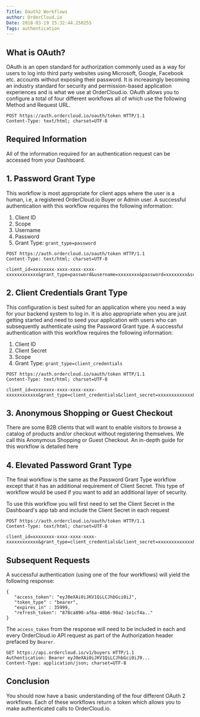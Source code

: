 ```yaml
---
Title: Oauth2 Workflows
author: OrderCloud.io 
Date: 2018-03-19 15:32:44.250255
Tags: authentication
---
```



## What is OAuth?

OAuth is an open standard for authorization commonly used as a way for users
to log into third party websites using Microsoft, Google, Facebook etc.
accounts without exposing their password. It is increasingly becoming an
industry standard for security and permission-based application experiences
and is what we use at OrderCloud.io. OAuth allows you to configure a total of
four different workflows all of which use the following Method and Request
URL.

    
    
    POST https://auth.ordercloud.io/oauth/token HTTP/1.1
    Content-Type: text/html; charset=UTF-8
    

## Required Information

All of the information required for an authentication request can be accessed
from your Dashboard.

## 1\. Password Grant Type

This workflow is most appropriate for client apps where the user is a human,
i.e, a registered OrderCloud.io Buyer or Admin user. A successful
authentication with this workflow requires the following information:

  1. Client ID
  2. Scope
  3. Username
  4. Password
  5. Grant Type: `grant_type=password`

    
    
    POST https://auth.ordercloud.io/oauth/token HTTP/1.1
    Content-Type: text/html; charset=UTF-8
    
    client_id=xxxxxxxx-xxxx-xxxx-xxxx-xxxxxxxxxxxx&grant_type=password&username=xxxxxxxx&password=xxxxxxxx&scope=Shopper
    

## 2\. Client Credentials Grant Type

This configuration is best suited for an application where you need a way for
your backend system to log in. It is also appropriate when you are just
getting started and need to seed your application with users who can
subsequently authenticate using the Password Grant type. A successful
authentication with this workflow requires the following information:

  1. Client ID
  2. Client Secret
  3. Scope
  4. Grant Type: `grant_type=client_credentials`

    
    
    POST https://auth.ordercloud.io/oauth/token HTTP/1.1
    Content-Type: text/html; charset=UTF-8
    
    client_id=xxxxxxxx-xxxx-xxxx-xxxx-xxxxxxxxxxxx&grant_type=client_credentials&client_secret=xxxxxxxxxxxxx&scope=FullAccess
    

## 3\. Anonymous Shopping or Guest Checkout

There are some B2B clients that will want to enable visitors to browse a
catalog of products and/or checkout without registering themselves. We call
this Anonymous Shopping or Guest Checkout. An in-depth guide for this workflow
is detailed here

## 4\. Elevated Password Grant Type

The final workflow is the same as the Password Grant Type workflow except that
it has an additional requirement of Client Secret. This type of workflow would
be used if you want to add an additional layer of security.

To use this workflow you will first need to set the Client Secret in the
Dashboard's app tab and include the Client Secret in each request

    
    
    POST https://auth.ordercloud.io/oauth/token HTTP/1.1
    Content-Type: text/html; charset=UTF-8
    
    client_id=xxxxxxxx-xxxx-xxxx-xxxx-xxxxxxxxxxxx&grant_type=client_credentials&client_secret=xxxxxxxxxxxxx&scope=FullAccess
    

## Subsequent Requests

A successful authentication (using one of the four workflows) will yield the
following response:

    
    
    {
       "access_token": "eyJ0eXAi0iJKV1QiLCJhbGci0iJ",
       "token_type" : "bearer",
       "expires_in" : 35999,
       "refresh_token": "878ca890-af6a-48b6-98a2-1e1cf4a.."
    }
    

The `access_token` from the response will need to be included in each and
every OrderCloud.io API request as part of the Authorization header prefaced
by `Bearer`.

    
    
    GET https://api.ordercloud.io/v1/buyers HTTP/1.1
    Authentication: Bearer eyJ0eXAi0iJKV1QiLCJhbGci0iJ9...
    Content-Type: application/json; charset=UTF-8
    

## Conclusion

You should now have a basic understanding of the four different OAuth 2
workflows. Each of these workflows return a token which allows you to make
authenticated calls to OrderCloud.io.

